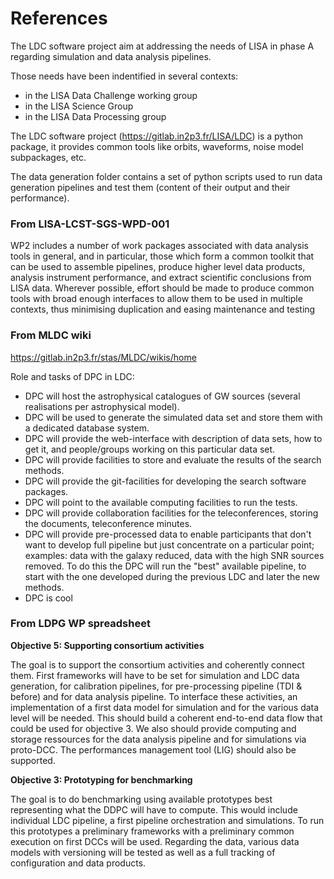# References

The LDC software project aim at addressing the needs of LISA in phase
A regarding simulation and data analysis pipelines.

Those needs have been indentified in several contexts: 

- in the LISA Data Challenge working group
- in the LISA Science Group 
- in the LISA Data Processing group

The LDC software project (https://gitlab.in2p3.fr/LISA/LDC) is a
python package, it provides common tools like orbits, waveforms, noise
model subpackages, etc.

The data generation folder contains a set of python scripts used to
run data generation pipelines and test them (content of their output
and their performance). 

### From LISA-LCST-SGS-WPD-001

WP2 includes a number of work packages associated with data analysis
tools in general, and in particular, those which form a common toolkit
that can be used to assemble pipelines, produce higher level data
products, analysis instrument performance, and extract scientific
conclusions from LISA data. Wherever possible, effort should be made
to produce common tools with broad enough interfaces to allow them to
be used in multiple contexts, thus minimising duplication and easing
maintenance and testing

### From MLDC wiki 

https://gitlab.in2p3.fr/stas/MLDC/wikis/home

Role and tasks of DPC in LDC: 

- DPC will host the astrophysical catalogues of GW sources (several realisations per astrophysical model).
- DPC will be used to generate the simulated data set and store them with a dedicated database system.
- DPC will provide the web-interface with description of data sets, how to get it, and people/groups working on this particular data set.
- DPC will provide facilities to store and evaluate the results of the search methods.
- DPC will provide the git-facilities for developing the search software packages.
- DPC will point to the available computing facilities to run the tests.
- DPC will provide collaboration facilities for the teleconferences, storing the documents, teleconference minutes.
- DPC will provide pre-processed data to enable participants that
  don't want to develop full pipeline but just concentrate on a
  particular point; examples: data with the galaxy reduced, data with
  the high SNR sources removed. To do this the DPC will run the "best"
  available pipeline, to start with the one developed during the
  previous LDC and later the new methods.
- DPC is cool

### From LDPG WP spreadsheet

**Objective 5: Supporting consortium activities**

The goal is to support the consortium activities and coherently
connect them. First frameworks will have to be set for simulation and
LDC data generation, for calibration pipelines, for pre-processing
pipeline (TDI & before) and for data analysis pipeline. To interface
these activities, an implementation of a first data model for
simulation and for the various data level will be needed. This should
build a coherent end-to-end data flow that could be used for
objective 3. We also should provide computing and storage ressources
for the data analysis pipeline and for simulations via proto-DCC. The
performances management tool (LIG) should also be supported.

**Objective 3: Prototyping for benchmarking**

The goal is to do benchmarking using available prototypes best
representing what the DDPC will have to compute. This would include
individual LDC pipeline, a first pipeline orchestration and
simulations. To run this prototypes a preliminary frameworks with a
preliminary common execution on first DCCs will be used. Regarding the
data, various data models with versioning will be tested as well as a
full tracking of configuration and data products.

